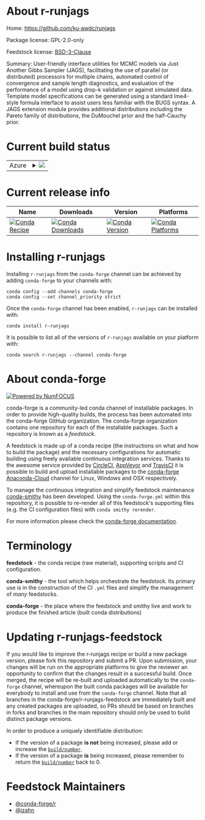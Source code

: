About r-runjags
===============

Home: https://github.com/ku-awdc/runjags

Package license: GPL-2.0-only

Feedstock license: [BSD-3-Clause](https://github.com/conda-forge/r-runjags-feedstock/blob/master/LICENSE.txt)

Summary: User-friendly interface utilities for MCMC models via Just Another Gibbs Sampler (JAGS), facilitating the use of parallel (or distributed) processors for multiple chains, automated control of convergence and sample length diagnostics, and evaluation of the performance of a model using drop-k validation or against simulated data. Template model specifications can be generated using a standard lme4-style formula interface to assist users less familiar with the BUGS syntax.  A JAGS extension module provides additional distributions including the Pareto family of distributions, the DuMouchel prior and the half-Cauchy prior.

Current build status
====================


<table>
    
  <tr>
    <td>Azure</td>
    <td>
      <details>
        <summary>
          <a href="https://dev.azure.com/conda-forge/feedstock-builds/_build/latest?definitionId=13389&branchName=master">
            <img src="https://dev.azure.com/conda-forge/feedstock-builds/_apis/build/status/r-runjags-feedstock?branchName=master">
          </a>
        </summary>
        <table>
          <thead><tr><th>Variant</th><th>Status</th></tr></thead>
          <tbody><tr>
              <td>linux_64_r_base4.0</td>
              <td>
                <a href="https://dev.azure.com/conda-forge/feedstock-builds/_build/latest?definitionId=13389&branchName=master">
                  <img src="https://dev.azure.com/conda-forge/feedstock-builds/_apis/build/status/r-runjags-feedstock?branchName=master&jobName=linux&configuration=linux_64_r_base4.0" alt="variant">
                </a>
              </td>
            </tr><tr>
              <td>linux_64_r_base4.1</td>
              <td>
                <a href="https://dev.azure.com/conda-forge/feedstock-builds/_build/latest?definitionId=13389&branchName=master">
                  <img src="https://dev.azure.com/conda-forge/feedstock-builds/_apis/build/status/r-runjags-feedstock?branchName=master&jobName=linux&configuration=linux_64_r_base4.1" alt="variant">
                </a>
              </td>
            </tr><tr>
              <td>osx_64_r_base4.0</td>
              <td>
                <a href="https://dev.azure.com/conda-forge/feedstock-builds/_build/latest?definitionId=13389&branchName=master">
                  <img src="https://dev.azure.com/conda-forge/feedstock-builds/_apis/build/status/r-runjags-feedstock?branchName=master&jobName=osx&configuration=osx_64_r_base4.0" alt="variant">
                </a>
              </td>
            </tr><tr>
              <td>osx_64_r_base4.1</td>
              <td>
                <a href="https://dev.azure.com/conda-forge/feedstock-builds/_build/latest?definitionId=13389&branchName=master">
                  <img src="https://dev.azure.com/conda-forge/feedstock-builds/_apis/build/status/r-runjags-feedstock?branchName=master&jobName=osx&configuration=osx_64_r_base4.1" alt="variant">
                </a>
              </td>
            </tr>
          </tbody>
        </table>
      </details>
    </td>
  </tr>
</table>

Current release info
====================

| Name | Downloads | Version | Platforms |
| --- | --- | --- | --- |
| [![Conda Recipe](https://img.shields.io/badge/recipe-r--runjags-green.svg)](https://anaconda.org/conda-forge/r-runjags) | [![Conda Downloads](https://img.shields.io/conda/dn/conda-forge/r-runjags.svg)](https://anaconda.org/conda-forge/r-runjags) | [![Conda Version](https://img.shields.io/conda/vn/conda-forge/r-runjags.svg)](https://anaconda.org/conda-forge/r-runjags) | [![Conda Platforms](https://img.shields.io/conda/pn/conda-forge/r-runjags.svg)](https://anaconda.org/conda-forge/r-runjags) |

Installing r-runjags
====================

Installing `r-runjags` from the `conda-forge` channel can be achieved by adding `conda-forge` to your channels with:

```
conda config --add channels conda-forge
conda config --set channel_priority strict
```

Once the `conda-forge` channel has been enabled, `r-runjags` can be installed with:

```
conda install r-runjags
```

It is possible to list all of the versions of `r-runjags` available on your platform with:

```
conda search r-runjags --channel conda-forge
```


About conda-forge
=================

[![Powered by
NumFOCUS](https://img.shields.io/badge/powered%20by-NumFOCUS-orange.svg?style=flat&colorA=E1523D&colorB=007D8A)](https://numfocus.org)

conda-forge is a community-led conda channel of installable packages.
In order to provide high-quality builds, the process has been automated into the
conda-forge GitHub organization. The conda-forge organization contains one repository
for each of the installable packages. Such a repository is known as a *feedstock*.

A feedstock is made up of a conda recipe (the instructions on what and how to build
the package) and the necessary configurations for automatic building using freely
available continuous integration services. Thanks to the awesome service provided by
[CircleCI](https://circleci.com/), [AppVeyor](https://www.appveyor.com/)
and [TravisCI](https://travis-ci.com/) it is possible to build and upload installable
packages to the [conda-forge](https://anaconda.org/conda-forge)
[Anaconda-Cloud](https://anaconda.org/) channel for Linux, Windows and OSX respectively.

To manage the continuous integration and simplify feedstock maintenance
[conda-smithy](https://github.com/conda-forge/conda-smithy) has been developed.
Using the ``conda-forge.yml`` within this repository, it is possible to re-render all of
this feedstock's supporting files (e.g. the CI configuration files) with ``conda smithy rerender``.

For more information please check the [conda-forge documentation](https://conda-forge.org/docs/).

Terminology
===========

**feedstock** - the conda recipe (raw material), supporting scripts and CI configuration.

**conda-smithy** - the tool which helps orchestrate the feedstock.
                   Its primary use is in the construction of the CI ``.yml`` files
                   and simplify the management of *many* feedstocks.

**conda-forge** - the place where the feedstock and smithy live and work to
                  produce the finished article (built conda distributions)


Updating r-runjags-feedstock
============================

If you would like to improve the r-runjags recipe or build a new
package version, please fork this repository and submit a PR. Upon submission,
your changes will be run on the appropriate platforms to give the reviewer an
opportunity to confirm that the changes result in a successful build. Once
merged, the recipe will be re-built and uploaded automatically to the
`conda-forge` channel, whereupon the built conda packages will be available for
everybody to install and use from the `conda-forge` channel.
Note that all branches in the conda-forge/r-runjags-feedstock are
immediately built and any created packages are uploaded, so PRs should be based
on branches in forks and branches in the main repository should only be used to
build distinct package versions.

In order to produce a uniquely identifiable distribution:
 * If the version of a package **is not** being increased, please add or increase
   the [``build/number``](https://docs.conda.io/projects/conda-build/en/latest/resources/define-metadata.html#build-number-and-string).
 * If the version of a package **is** being increased, please remember to return
   the [``build/number``](https://docs.conda.io/projects/conda-build/en/latest/resources/define-metadata.html#build-number-and-string)
   back to 0.

Feedstock Maintainers
=====================

* [@conda-forge/r](https://github.com/conda-forge/r/)
* [@izahn](https://github.com/izahn/)

